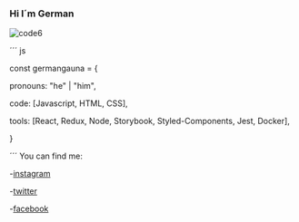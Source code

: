 ### Hi I´m German 
![code6](https://github.com/germangauna/germangauna/assets/108035044/b1f2dfd8-ff99-4c38-af05-65ce140081ea)

´´´ js

const germangauna = {

  pronouns: "he" | "him",
  
  code: [Javascript, HTML, CSS],
  
  tools: [React, Redux, Node, Storybook, Styled-Components, Jest, Docker],
  
  }
  
  ´´´
  You can find me:
  
  -[instagram](https://instagram.com/germangauna)
  
  -[twitter](https://twitter.com/gaunagerman)
  
  -[facebook](https://facebook.com/germangauna)
  
<!--
**germangauna/germangauna** is a ✨ _special_ ✨ repository because its `README.md` (this file) appears on your GitHub profile.

Here are some ideas to get you started:

- 🔭 I’m currently working on ...
- 🌱 I’m currently learning ...
- 👯 I’m looking to collaborate on ...
- 🤔 I’m looking for help with ...
- 💬 Ask me about ...
- 📫 How to reach me: ...
- 😄 Pronouns: ...
- ⚡ Fun fact: ...
-->
